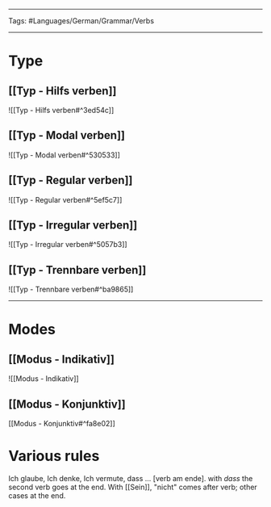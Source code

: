 ___
Tags: #Languages/German/Grammar/Verbs 
___
# Type
## [[Typ - Hilfs verben]]
![[Typ - Hilfs verben#^3ed54c]]

## [[Typ - Modal verben]]
![[Typ - Modal verben#^530533]]


## [[Typ - Regular verben]]
![[Typ - Regular verben#^5ef5c7]]

## [[Typ - Irregular verben]]
![[Typ - Irregular verben#^5057b3]]

## [[Typ - Trennbare verben]]
![[Typ - Trennbare verben#^ba9865]]

---

# Modes
## [[Modus - Indikativ]]
![[Modus - Indikativ]]


## [[Modus - Konjunktiv]]
[[Modus - Konjunktiv#^fa8e02]]



# Various rules
Ich glaube, Ich denke, Ich vermute, dass ... [verb am ende].
with *dass* the second verb goes at the end.
With [[Sein]], "nicht" comes after verb; other cases at the end.
